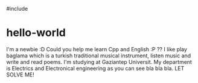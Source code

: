 #include <github>
# hello-world
I'm a newbie :D Could you help me learn Cpp and English :P ??
I like play baglama which is a turkish traditional musical instrument, listen music and write and read poems.
I'm studying at Gaziantep Universit. My department is Electrics and Electronical engineering as you can see bla bla bla.
LET SOLVE ME!
